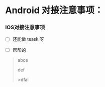 # Android 对接注意事项：

### IOS对接注意事项





* [ ]  还能做 teask 呀
* [ ] 帮帮的



> abce
>
> def
>
> &gt;dfal



